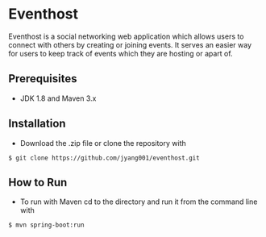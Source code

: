 # Eventhost

Eventhost is a social networking web application which allows users to connect with others by creating or joining events.
It serves an easier way for users to keep track of events which they are hosting or apart of.

## Prerequisites
* JDK 1.8 and Maven 3.x

## Installation
* Download the .zip file or clone the repository with
```
$ git clone https://github.com/jyang001/eventhost.git
```
## How to Run
* To run with Maven cd to the directory and run it from the command line with
```
$ mvn spring-boot:run
```


